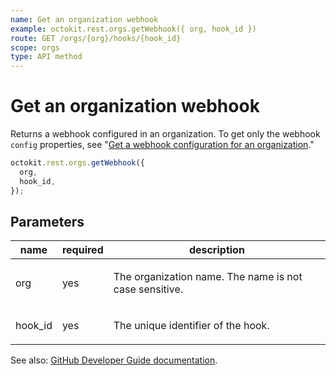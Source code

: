 ```yaml
---
name: Get an organization webhook
example: octokit.rest.orgs.getWebhook({ org, hook_id })
route: GET /orgs/{org}/hooks/{hook_id}
scope: orgs
type: API method
---
```


# Get an organization webhook

Returns a webhook configured in an organization. To get only the webhook `config` properties, see "[Get a webhook configuration for an organization](/rest/reference/orgs#get-a-webhook-configuration-for-an-organization)."

```js
octokit.rest.orgs.getWebhook({
  org,
  hook_id,
});
```

## Parameters

<table>
  <thead>
    <tr>
      <th>name</th>
      <th>required</th>
      <th>description</th>
    </tr>
  </thead>
  <tbody>
    <tr><td>org</td><td>yes</td><td>

The organization name. The name is not case sensitive.

</td></tr>
<tr><td>hook_id</td><td>yes</td><td>

The unique identifier of the hook.

</td></tr>
  </tbody>
</table>

See also: [GitHub Developer Guide documentation](https://docs.github.com/enterprise-cloud@latest//rest/reference/orgs#get-an-organization-webhook).
